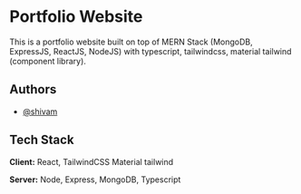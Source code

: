 
# Portfolio Website

This is a portfolio website built on top of MERN Stack (MongoDB, ExpressJS, ReactJS, NodeJS) with typescript, tailwindcss, material tailwind (component library).

## Authors

- [@shivam](https://www.github.com/sethshivam11)

## Tech Stack

**Client:** React, TailwindCSS Material tailwind 

**Server:** Node, Express, MongoDB, Typescript 